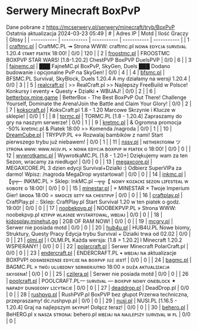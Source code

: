 
# Serwery Minecraft BoxPvP
Dane pobrane z https://mcserwery.pl/serwery/minecraft/tryb/BoxPvP
Ostatnia aktualizacja 2024-03-23 05:49
| # | Adres IP | Motd | Ilość Graczy | Głosy |
| ----------- | ----------- | ----------- | ----------- | ----------- |
| 1 | 	[craftmc.pl](https://mcserwery.pl/serwery/minecraft/87/) | CraftMC.PL ➟ Strona WWW: craftmc.pl ɴᴏᴡᴀ ᴇᴅʏᴄᴊᴀ ꜱᴜʀᴠɪᴠᴀʟ 1.20.4 ꜱᴛᴀʀᴛ ᴘɪᴀᴛᴇᴋ 18:00! | 0/0 | 120 |
| 2 | 	[froostmc.pl](https://mcserwery.pl/serwery/minecraft/263/) | FROOSTMC  BOXPVP STAR WARS! [1.8-1.20.2] ChestPVP BoxPVP DuelsPVP | 0/0 | 6 |
| 3 | 	[fajnemc.pl](https://mcserwery.pl/serwery/minecraft/100/) | ███ FajneMC.pl  BoxPvP, SkyGen, Duels ███ Dodano budowanie i opcjonalne PvP na SkyGen! | 0/0 | 4 |
| 4 | 	[bfsmc.pl](https://mcserwery.pl/serwery/minecraft/2/) | BFSMC.PL  Survival, SkyBlock, Duels  1.20.4 A my działamy na wersji 1.20.4 | 0/0 | 3 |
| 5 | 	[realcraft.pl](https://mcserwery.pl/serwery/minecraft/63/) | >> RealCraft.pl >> Najlepszy FreeBuild w Polsce! Konkursy i eventy • Questy • Działki • WBIJAJ! | 0/0 | 2 |
| 6 | 	[betterbox.mine.game](https://mcserwery.pl/serwery/minecraft/128/) | BetterBox - The Best BoxPvP Out There! Challenge Yourself, Dominate the Arena!Join the Battle and Claim Your Glory! | 0/0 | 2 |
| 7 | 	[kokscraft.pl](https://mcserwery.pl/serwery/minecraft/1/) | KoksCraft.pl 1.8 - 1.20 Marcowe Skrzynie i Klucze w sklepie! | 0/0 | 1 |
| 8 | 	[tormc.pl](https://mcserwery.pl/serwery/minecraft/35/) | TORMC.PL [1.8 - 1.20.4] Zapraszamy do gry na naszym serwerze! | 0/0 | 1 |
| 9 | 	[kretmc.pl](https://mcserwery.pl/serwery/minecraft/182/) | & Ogromna promocja -50%  kretmc.pl & Piatek 18:00 >> Komenda /nagroda | 0/0 | 1 |
| 10 | 	[DreamCube.pl](https://mcserwery.pl/serwery/minecraft/240/) | TRYPVP.PL ↔ Rozwalaj bambików z nami! Start pierwszego trybu już niebawem! | 0/0 | 1 |
| 11 | 	[nssv.pl](https://mcserwery.pl/serwery/minecraft/4/) | ɴᴇᴛʜᴇʀꜱᴛᴏʀᴍ ツ ꜱᴛʀᴏɴᴀ ᴡᴡᴡ: ᴡᴡᴡ.ɴꜱꜱᴠ.ᴘʟ × ɴᴏᴡᴀ ᴇᴅʏᴄᴊᴀ ʙᴏxᴘᴠᴘ ᴡ ᴘɪᴀᴛᴇᴋ ᴏ 18:00! | 0/0 | 0 |
| 12 | 	[wywrotkamc.pl](https://mcserwery.pl/serwery/minecraft/6/) | WywrotkaMC.PL [1.8 - 1.20+] Dziękujemy wam za ten Sezon, wracamy za niedługo! | 0/0 | 0 |
| 13 | 	[megaxcore.pl](https://mcserwery.pl/serwery/minecraft/7/) | MEGAXCORE.PL 3 dzien edycji Survival+Dzialki :) Odbierz SuperVIPa za darmo! Wpisz: /nagroda  MegaDrop wystartowal! | 0/0 | 0 |
| 14 | 	[inkmc.pl](https://mcserwery.pl/serwery/minecraft/15/) | 【╦╤─ INKMC.PL > Sklep: InkMC.pl  ─╤╦【 ɴᴏᴡʏ ᴋᴏᴢᴀᴄᴋɪ sᴇᴢᴏɴ ʟɪғᴇsᴛᴇᴀʟ ᴡ sᴏʙᴏᴛᴇ ᴏ 18:00! | 0/0 | 0 |
| 15 | 	[minestar.pl](https://mcserwery.pl/serwery/minecraft/23/) | × MINESTAR × Twoje Imperium Gier! śʀᴏᴅᴀ 18:00 = sᴍᴏᴄᴢᴇ sᴇᴛʏ ɴᴀ ᴄʜᴇsᴛᴘᴠᴘ | 0/0 | 0 |
| 16 | 	[craftplay.pl](https://mcserwery.pl/serwery/minecraft/25/) | CraftPlay.pl :: Sklep: CraftPlay.pl Start Survival 1.20 w ten piatek o godz. 19:00! | 0/0 | 0 |
| 17 | 	[noobekpvp.pl](https://mcserwery.pl/serwery/minecraft/28/) | NOOBEKPVP.PL » Strona WWW: noobekpvp.pl ᴋɪᴛᴘᴠᴘ ᴡʟᴀꜱɴɪᴇ ᴡʏꜱᴛᴀʀᴛᴏᴡᴀʟ, ᴡʙɪᴊᴀᴊ | 0/0 | 0 |
| 18 | 	[kidosplay.minehut.gg](https://mcserwery.pl/serwery/minecraft/43/) | 2GB OF RAM NOW! | 0/0 | 0 |
| 19 | 	[mcgry.pl](https://mcserwery.pl/serwery/minecraft/44/) | Serwer nie posiada motd | 0/0 | 0 |
| 20 | 	[hub4u.pl](https://mcserwery.pl/serwery/minecraft/51/) | HUB4U.PL  Nowe biomy, Struktury, Questy Pracy Edycja trybu Survival + Dzialki trwa od 02.02 | 0/0 | 0 |
| 21 | 	[olmi.pl](https://mcserwery.pl/serwery/minecraft/55/) | l OLMI.PL Każda wersja: [1.8 > 1.20.2] l Minecraft 1.20.2 WSPIERANY! | 0/0 | 0 |
| 22 | 	[polarcraft.pl](https://mcserwery.pl/serwery/minecraft/56/) | Serwer Minecraft PolarCraft.pl | 0/0 | 0 |
| 23 | 	[endercraft.pl](https://mcserwery.pl/serwery/minecraft/58/) | ENDERCRAFT.PL • ᴡʙɪᴊᴀᴊ ɴᴀ aktualizacje BOXPVP! ᴏᴅsᴡɪᴇʀᴢᴇɴɪᴇ ᴇᴅʏᴄᴊɪɪ ɴᴀ ʙᴏxᴘᴠᴘ ᴊᴜᴢ ᴊᴇsᴛ! | 0/0 | 0 |
| 24 | 	[bagmc.pl](https://mcserwery.pl/serwery/minecraft/61/) | BAGMC.PL » ᴛᴡóᴊ ᴜʟᴜʙɪᴏɴʏ sᴇʀᴡᴇʀᴊᴜᴛʀᴏ 18:00 » ᴅᴜżᴀ ᴀᴋᴛᴜᴀʟɪᴢᴀᴄᴊᴀ sᴋʏɢᴇɴᴀ! | 0/0 | 0 |
| 25 | 	[czilera.pl](https://mcserwery.pl/serwery/minecraft/71/) | Serwer nie posiada motd | 0/0 | 0 |
| 26 | 	[poolcraft.pl](https://mcserwery.pl/serwery/minecraft/75/) | POOLCRAFT.PL— ꜱᴜʀᴠɪᴠᴀʟ — ʙᴏxᴘᴠᴘ ɴᴏᴡʏ ᴏɴᴇʙʟᴏᴄᴋ ✦ ɴᴀᴘᴀᴅʏ ᴅᴜɴɢᴇᴏɴʏ ʟɪᴄʏᴛᴀᴄᴊᴇ | 0/0 | 0 |
| 27 | 	[deaddrop.pl](https://mcserwery.pl/serwery/minecraft/79/) | DeadDrop.pl | 0/0 | 0 |
| 28 | 	[rushpvp.pl](https://mcserwery.pl/serwery/minecraft/108/) | RushPVP.pl  BoxPVP bez głupot Przerwa techniczna, przepraszamy! dc.rushpvp.pl | 0/0 | 0 |
| 29 | 	[nusi.pl](https://mcserwery.pl/serwery/minecraft/109/) | NUSI.PL [1.16.5 - 1.20.4] Graj na najlepszym sᴋʏᴘᴠᴘ! Dołącz teraz! | 0/0 | 0 |
| 30 | 	[behero.pl](https://mcserwery.pl/serwery/minecraft/117/) | BeHERO.pl x ɴᴀsᴢᴀ sᴛʀᴏɴᴀ: behero.pl  ᴡʙɪᴊᴀᴊ ɴᴀ ɴᴀᴊʟᴇᴘꜱᴢʏ ꜱᴜʀᴠɪᴠᴀʟ ᴡ ᴘʟ | 0/0 | 0 |
